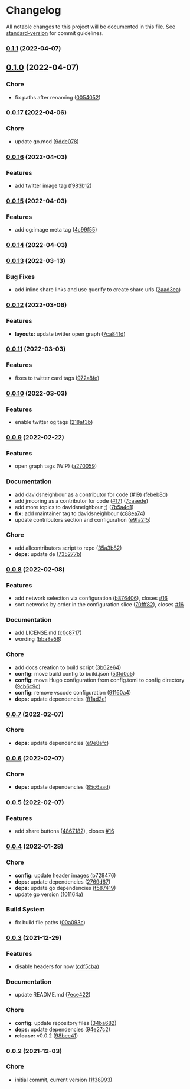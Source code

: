 # Changelog

All notable changes to this project will be documented in this file. See [standard-version](https://github.com/conventional-changelog/standard-version) for commit guidelines.

### [0.1.1](https://github.com/davidsneighbour/hugo-sitemap/compare/v0.1.0...v0.1.1) (2022-04-07)

## [0.1.0](https://github.com/davidsneighbour/hugo-sitemap/compare/v0.0.17...v0.1.0) (2022-04-07)


### Chore

* fix paths after renaming ([0054052](https://github.com/davidsneighbour/hugo-sitemap/commit/005405295d7c7e969d073cef3c3cec873f017c84))

### [0.0.17](https://github.com/dnb-org/dnb-hugo-sitemap/compare/v0.0.16...v0.0.17) (2022-04-06)


### Chore

* update go.mod ([9dde078](https://github.com/dnb-org/dnb-hugo-sitemap/commit/9dde07866507d1a7cd00075c724071486951291c))

### [0.0.16](https://github.com/dnb-org/dnb-hugo-sitemap/compare/v0.0.15...v0.0.16) (2022-04-03)


### Features

* add twitter image tag ([f983b12](https://github.com/dnb-org/dnb-hugo-sitemap/commit/f983b12d7e8c621c7b572869cd7cc0564ae8561c))

### [0.0.15](https://github.com/dnb-org/dnb-hugo-sitemap/compare/v0.0.14...v0.0.15) (2022-04-03)


### Features

* add og:image meta tag ([4c99f55](https://github.com/dnb-org/dnb-hugo-sitemap/commit/4c99f55aa2e4e777cfe25524b6f3e16d511da4af))

### [0.0.14](https://github.com/dnb-org/dnb-hugo-sitemap/compare/v0.0.13...v0.0.14) (2022-04-03)

### [0.0.13](https://github.com/dnb-org/dnb-hugo-sitemap/compare/v0.0.12...v0.0.13) (2022-03-13)


### Bug Fixes

* add inline share links and use querify to create share urls ([2aad3ea](https://github.com/dnb-org/dnb-hugo-sitemap/commit/2aad3eac3b4911fb59b0c77789a5fc3f0f530ce9))

### [0.0.12](https://github.com/dnb-org/dnb-hugo-sitemap/compare/v0.0.11...v0.0.12) (2022-03-06)


### Features

* **layouts:** update twitter open graph ([7ca841d](https://github.com/dnb-org/dnb-hugo-sitemap/commit/7ca841d741c3c29d30043de7ea1c5cfa03498c96))

### [0.0.11](https://github.com/dnb-org/dnb-hugo-sitemap/compare/v0.0.10...v0.0.11) (2022-03-03)


### Features

* fixes to twitter card tags ([972a8fe](https://github.com/dnb-org/dnb-hugo-sitemap/commit/972a8fe46cd16216081cd82a829ec6230daea76c))

### [0.0.10](https://github.com/dnb-org/dnb-hugo-sitemap/compare/v0.0.9...v0.0.10) (2022-03-03)


### Features

* enable twitter og tags ([218af3b](https://github.com/dnb-org/dnb-hugo-sitemap/commit/218af3b6da088772d1808347d0ec536e1d5a1843))

### [0.0.9](https://github.com/dnb-org/dnb-hugo-sitemap/compare/v0.0.8...v0.0.9) (2022-02-22)


### Features

* open graph tags (WIP) ([a270059](https://github.com/dnb-org/dnb-hugo-sitemap/commit/a270059d2778ab85fae2ade9cc66ba191729c10c))


### Documentation

* add davidsneighbour as a contributor for code ([#19](https://github.com/dnb-org/dnb-hugo-sitemap/issues/19)) ([febeb8d](https://github.com/dnb-org/dnb-hugo-sitemap/commit/febeb8d91dee3ec8cbead5ba25c21c16c738bc8a))
* add jmooring as a contributor for code ([#17](https://github.com/dnb-org/dnb-hugo-sitemap/issues/17)) ([7caaede](https://github.com/dnb-org/dnb-hugo-sitemap/commit/7caaede153977768499fc0b523959a07fd5d5d0a))
* add more topics to davidsneighbour ;) ([7b5a4d1](https://github.com/dnb-org/dnb-hugo-sitemap/commit/7b5a4d170d22d9b6c6a998cd5079d3afc68afb10))
* **fix:** add maintainer tag to davidsneighbour ([c88ea74](https://github.com/dnb-org/dnb-hugo-sitemap/commit/c88ea74e08e4390381c43d3f8785ee9e40d02bcb))
* update contributors section and configuration ([e9fa2f5](https://github.com/dnb-org/dnb-hugo-sitemap/commit/e9fa2f5498fab6bb412a12bfc324299ea9b0908c))


### Chore

* add allcontributors script to repo ([35a3b82](https://github.com/dnb-org/dnb-hugo-sitemap/commit/35a3b823b50b8ab2b58161ac7a4e79716cbeebc7))
* **deps:** update de ([735277b](https://github.com/dnb-org/dnb-hugo-sitemap/commit/735277b768ce4bf454883eda0053ed271f53dc40))

### [0.0.8](https://github.com/dnb-org/dnb-hugo-sitemap/compare/v0.0.7...v0.0.8) (2022-02-08)


### Features

* add network selection via configuration ([b876406](https://github.com/dnb-org/dnb-hugo-sitemap/commit/b876406b6b0874b2940039e2eb987babb7aa7741)), closes [#16](https://github.com/dnb-org/dnb-hugo-sitemap/issues/16)
* sort networks by order in the configuration slice ([70fff82](https://github.com/dnb-org/dnb-hugo-sitemap/commit/70fff82b5a98038c78a797360c5048b3e0a8e0e2)), closes [#16](https://github.com/dnb-org/dnb-hugo-sitemap/issues/16)


### Documentation

* add LICENSE.md ([c0c8717](https://github.com/dnb-org/dnb-hugo-sitemap/commit/c0c871767914d9fde307546880aac656961fc91b))
* wording ([bba8e56](https://github.com/dnb-org/dnb-hugo-sitemap/commit/bba8e563d408cb51dd7983261eb9d2b3310fea8d))


### Chore

* add docs creation to build script ([3b62e64](https://github.com/dnb-org/dnb-hugo-sitemap/commit/3b62e64572fc71357cae493ba189a1f987cdee3b))
* **config:** move build config to build.json ([53fd0c5](https://github.com/dnb-org/dnb-hugo-sitemap/commit/53fd0c5ee919f619dd508f5a7abefd720c208641))
* **config:** move Hugo configuration from config.toml to config directory ([9cb6c9c](https://github.com/dnb-org/dnb-hugo-sitemap/commit/9cb6c9c9714136c06b95885517fae205ca039f41))
* **config:** remove vscode configuration ([91160a4](https://github.com/dnb-org/dnb-hugo-sitemap/commit/91160a410b17df8d98087035bc094ad63d4af94a))
* **deps:** update dependencies ([ff1ad2e](https://github.com/dnb-org/dnb-hugo-sitemap/commit/ff1ad2e8bccecb7cbf29a7800666c269baded5d1))

### [0.0.7](https://github.com/dnb-org/dnb-hugo-sitemap/compare/v0.0.6...v0.0.7) (2022-02-07)


### Chore

* **deps:** update dependencies ([e9e8afc](https://github.com/dnb-org/dnb-hugo-sitemap/commit/e9e8afc003b7a801e4a19aa71eefae5a5232af65))

### [0.0.6](https://github.com/dnb-org/dnb-hugo-sitemap/compare/v0.0.5...v0.0.6) (2022-02-07)


### Chore

* **deps:** update dependencies ([85c6aad](https://github.com/dnb-org/dnb-hugo-sitemap/commit/85c6aad1d97bb529782d61a9320365bee4b1dc9f))

### [0.0.5](https://github.com/dnb-org/dnb-hugo-sitemap/compare/v0.0.4...v0.0.5) (2022-02-07)


### Features

* add share buttons ([4867182](https://github.com/dnb-org/dnb-hugo-sitemap/commit/486718256fe755e28ec6c9b52f815654cd3a8500)), closes [#16](https://github.com/dnb-org/dnb-hugo-sitemap/issues/16)

### [0.0.4](https://github.com/dnb-org/dnb-hugo-sitemap/compare/v0.0.3...v0.0.4) (2022-01-28)


### Chore

* **config:** update header images ([b728476](https://github.com/dnb-org/dnb-hugo-sitemap/commit/b728476dc9716daa0440e32c0694d911c890b424))
* **deps:** update dependencies ([2769d67](https://github.com/dnb-org/dnb-hugo-sitemap/commit/2769d67667993eaa2cb7dbe9f7c9b79bb8771ef4))
* **deps:** update go dependencies ([f587419](https://github.com/dnb-org/dnb-hugo-sitemap/commit/f5874198a8999a4587e97c763376c5989a08deea))
* update go version ([101164a](https://github.com/dnb-org/dnb-hugo-sitemap/commit/101164a37ced2887f49b55428e2cd1a66eb7231f))


### Build System

* fix build file paths ([00a093c](https://github.com/dnb-org/dnb-hugo-sitemap/commit/00a093c481c462a583a6b89f816af004c1ffe250))

### [0.0.3](https://github.com/dnb-org/dnb-hugo-sitemap/compare/v0.0.2...v0.0.3) (2021-12-29)


### Features

* disable headers for now ([cdf5cba](https://github.com/dnb-org/dnb-hugo-sitemap/commit/cdf5cba175fc4a2a6b528cf06e256b0e4a175ed8))


### Documentation

* update README.md ([7ece422](https://github.com/dnb-org/dnb-hugo-sitemap/commit/7ece422ac05fa41e4f3ad30e3753dcf08036e61d))


### Chore

* **config:** update repository files ([34ba682](https://github.com/dnb-org/dnb-hugo-sitemap/commit/34ba682ff9a6c836f2a675176f81e9d2a585f460))
* **deps:** update dependencies ([94e27c2](https://github.com/dnb-org/dnb-hugo-sitemap/commit/94e27c243a43ec01209de6b2b44ce48436bebe28))
* **release:** v0.0.2 ([98bec41](https://github.com/dnb-org/dnb-hugo-sitemap/commit/98bec418b1a3f3eec9a23e1116b5bf1621219c5c))

### 0.0.2 (2021-12-03)


### Chore

* initial commit, current version ([1f38993](https://github.com/dnb-org/dnb-hugo-sitemap/commit/1f38993fd33c04a3227363bc1f556bc7c594ec2b))
